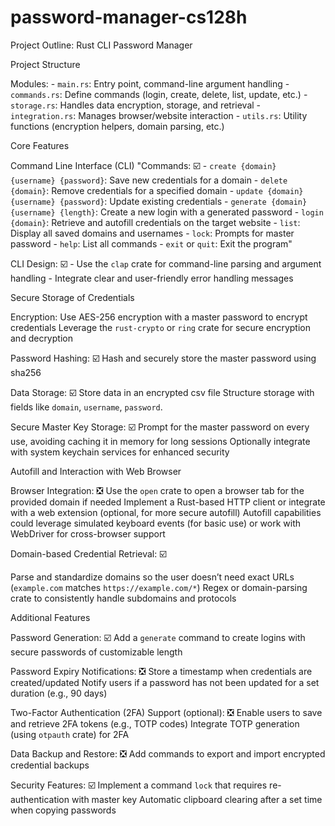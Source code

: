 # password-manager-cs128h

Project Outline: Rust CLI Password Manager

Project Structure

Modules:
      - `main.rs`: Entry point, command-line argument handling
      - `commands.rs`: Define commands (login, create, delete, list, update, etc.)
      - `storage.rs`: Handles data encryption, storage, and retrieval
      - `integration.rs`: Manages browser/website interaction
      - `utils.rs`: Utility functions (encryption helpers, domain parsing, etc.)

Core Features

Command Line Interface (CLI)
"Commands: ☑️
      - `create {domain} {username} {password}`: Save new credentials for a domain
      - `delete {domain}`: Remove credentials for a specified domain
      - `update {domain} {username} {password}`: Update existing credentials
      - `generate {domain} {username} {length}`: Create a new login with a generated password
      - `login {domain}`: Retrieve and autofill credentials on the target website
      - `list`: Display all saved domains and usernames
      - `lock`: Prompts for master password
      - `help`: List all commands 
      - `exit` or `quit`: Exit the program"

CLI Design: ☑️
      - Use the `clap` crate for command-line parsing and argument handling
      - Integrate clear and user-friendly error handling messages

Secure Storage of Credentials

Encryption:
Use AES-256 encryption with a master password to encrypt credentials
Leverage the `rust-crypto` or `ring` crate for secure encryption and decryption

Password Hashing: ☑️
Hash and securely store the master password using sha256

Data Storage: ☑️
Store data in an encrypted csv file
Structure storage with fields like `domain`, `username`, `password`.

Secure Master Key Storage: ☑️
Prompt for the master password on every use, avoiding caching it in memory for long sessions
Optionally integrate with system keychain services for enhanced security

Autofill and Interaction with Web Browser

Browser Integration: ❎
Use the `open` crate to open a browser tab for the provided domain if needed
Implement a Rust-based HTTP client or integrate with a web extension (optional, for more secure autofill)
Autofill capabilities could leverage simulated keyboard events (for basic use) or work with WebDriver for cross-browser support

Domain-based Credential Retrieval: ☑️

Parse and standardize domains so the user doesn’t need exact URLs (`example.com` matches `https://example.com/*`)
Regex or domain-parsing crate to consistently handle subdomains and protocols

Additional Features

Password Generation: ☑️
Add a `generate` command to create logins with secure passwords of customizable length
 
Password Expiry Notifications: ❎
Store a timestamp when credentials are created/updated
Notify users if a password has not been updated for a set duration (e.g., 90 days)

Two-Factor Authentication (2FA) Support (optional): ❎
Enable users to save and retrieve 2FA tokens (e.g., TOTP codes)
Integrate TOTP generation (using `otpauth` crate) for 2FA

Data Backup and Restore: ❎
Add commands to export and import encrypted credential backups

Security Features: ☑️
Implement a command `lock` that requires re-authentication with master key
Automatic clipboard clearing after a set time when copying passwords
